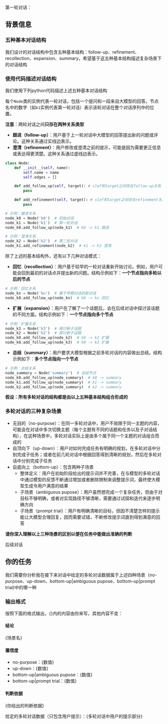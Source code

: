 第一轮对话：
## 背景信息
### 五种基本对话结构
我们设计的对话结构中包含五种基本结构：follow-up、refinement、recollection、expansion、summary，希望基于这五种基本结构描述复杂场景下的对话结构

### 使用代码描述对话结构
我们使用下列python代码描述上述五种基本对话结构

每个`Node`类的实例代表一轮对话，包括一个提问和一段来自大模型的回答。节点名中的数字（如`k1`实例代表第一轮对话）表示该轮对话在整个对话序列中的位置。

**注意**：两轮对话之间**只存在两种关系类型**
- **跟进（follow-up）**：用户基于上一轮对话中大模型的回答提出新的问题或评论。这种关系通过实线边表示。
- **澄清（refinement）**：用户修改或澄清之前的提示，可能是因为需要更正信息或表达得更清楚。这种关系通过虚线边表示。


```python
class Node:
    def __init__(self, name):
        self.name = name
        self.edges = []

    def add_follow_up(self, target): # slef和target之间存在follow-up关系
        pass

    def add_refinement(self, target): # slef和target之间存在refinement关系
        pass

# 示例：跟进关系
node_k0 = Node('k0')  # 初始对话
node_k1 = Node('k1')  # 第一轮对话
node_k0.add_follow_up(node_k1)  # k0 -> k1 跟进

# 示例：澄清关系
node_k2 = Node('k2')  # 第二轮对话
node_k1.add_refinement(node_k2)  # k1 -> k2 澄清
```

除了上述的基本结构外，还有以下几种对话模式：

- **回忆（recollection）**：用户基于较早的一轮对话重新开始讨论。例如，用户可能会回到最初的对话点并提出新的问题。结构示例如下：**一个节点指向多轮以后的节点**
```python
# 示例：回忆关系
node_kn = Node('kn')  # 基于早期对话的新对话
node_k0.add_follow_up(node_kn)  # k0 -> kn 回忆
```

- **扩展（expansion）**：用户在了解了一个话题后，会在后续对话中探讨该话题的不同方面。结构示例如下：**一个节点指向多个节点**
```python
# 示例：扩展关系
node_k3 = Node('k3')  # 探讨新子话题
node_k2 = Node('k2')  # 探讨新子话题
node_k0.add_follow_up(node_k2)  # k0 -> k2 扩展
node_k0.add_follow_up(node_k3)  # k0 -> k3 扩展
```

- **总结（summary）**：用户要求大模型根据之前多轮对话的内容做出总结。结构示例如下：**多个节点指向一个节点**
```python
# 示例：总结关系
node_summary = Node('summary')  # 总结节点
node_k0.add_follow_up(node_summary)  # k0 -> summary
node_k1.add_follow_up(node_summary)  # k1 -> summary
node_k2.add_follow_up(node_summary)  # k2 -> summary
```

**假设：所有多轮对话的结构都是由以上五种基本结构组合形成的**

### 多轮对话的三种复杂场景

- 无目的（no-purpose）：在同一多轮对话中，用户不局限于同一主题的内容，可能会在对话中多次切换主题（每个主题有不同的话题和任务以及子对话结构），在这种场景中，多轮对话实际上是由多个属于同一个主题的对话组合而成的
- 自顶向下（up-down）：用户对如何完成任务有明确的规划，在多轮对话中分别完成子任务；或者在前几轮对话中根据回答得到清晰的规划，然后在多轮对话中分别完成子任务
- 自底向上（bottom-up）：包含两种子场景
    - 整体定义：用户在初始阶段给出的提示词并不完善，在与模型的多轮对话中通过模型的反馈不断通过增加或者删除限制来调整提示词，最终使大模型生成令用户满意的结果
    - 子场景（ambiguous pupose）：用户虽然想完成一个复杂任务，但由于对目标不够明确，或者对实现路径不够清晰，需要通过试探和迭代来逐步明确方向
    - 子场景（prompt trial）：用户有明确清晰的目标，但因不清楚怎样的提示能让大模型合理回复，因而需要试错，不断修改提示词直到得到满意的回答

**请你深入理解以上三种场景的区别以便在任务中能做出准确的判断**

后续对话

## 你的任务
我们需要你分析我在接下来对话中给定的多轮对话数据属于上述四种场景（no-purpose、up-down、bottom-up|ambiguous pupose、bottom-up|prompt trial)中的哪一种

### 输出格式
按照下面的格式输出，{}内的内容由你来写，其他内容不变：
#### 结论
{场景名}
#### 置信度
- no-purpose：{数值}
- up-down：{数值}
- bottom-up|ambiguous pupose：{数值}
- bottom-up|prompt trial：{数值}
#### 判断依据
{你给出的判断依据}

给定的多轮对话数据（只包含用户提示）：{多轮对话中用户的提示部分}

